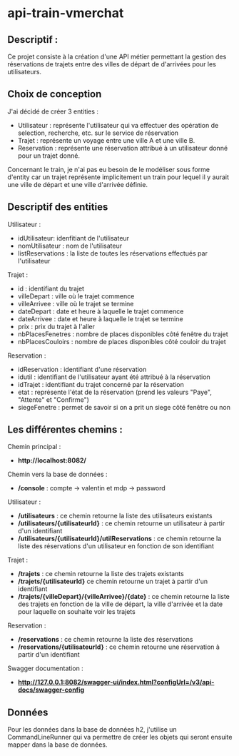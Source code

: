 # api-train-vmerchat

## Descriptif :

Ce projet consiste à la création d'une API métier permettant la gestion des réservations de trajets entre des villes de départ de d'arrivées pour les utilisateurs.

## Choix de conception

J'ai décidé de créer 3 entities :

- Utilisateur : représente l'utilisateur qui va effectuer des opération de selection, recherche, etc. sur le service de réservation
- Trajet : représente un voyage entre une ville A et une ville B.
- Reservation : représente une réservation attribué à un utilisateur donné pour un trajet donné.

Concernant le train, je n'ai pas eu besoin de le modéliser sous forme d'entity car un trajet représente implicitement un train pour lequel il y aurait une ville de départ et une ville d'arrivée définie.

## Descriptif des entities

Utilisateur :

- idUtilisateur: idenfitiant de l'utilisateur
- nomUtilisateur : nom de l'utilisateur
- listReservations : la liste de toutes les réservations effectués par l'utilisateur

Trajet :

- id : identifiant du trajet
- villeDepart : ville où le trajet commence
- villeArrivee : ville où le trajet se termine
- dateDepart : date et heure à laquelle le trajet commence
- dateArrivee : date et heure à laquelle le trajet se termine
- prix : prix du trajet à l'aller
- nbPlacesFenetres : nombre de places disponibles côté fenêtre du trajet
- nbPlacesCouloirs : nombre de places disponibles côté couloir du trajet

Reservation :

- idReservation : identifiant d'une réservation
- idutil : identifiant de l'utilisateur ayant été attribué à la réservation
- idTrajet : identifiant du trajet concerné par la réservation
- etat : représente l'état de la réservation (prend les valeurs "Paye", "Attente" et "Confirme")
- siegeFenetre : permet de savoir si on a prit un siege côté fenêtre ou non


## Les différentes chemins :

Chemin principal :

- **http://localhost:8082/**

Chemin vers la base de données :

- **/console** : compte -> valentin et mdp -> password

Utilisateur :

- **/utilisateurs** : ce chemin retourne la liste des utilisateurs existants
- **/utilisateurs/{utilisateurId}** : ce chemin retourne un utilisateur à partir d'un identifiant
- **/utilisateurs/{utilisateurId}/utilReservations** : ce chemin retourne la liste des réservations d'un utilisateur en fonction de son identifiant


Trajet :

- **/trajets** : ce chemin retourne la liste des trajets existants
- **/trajets/{utilisateurId}** ce chemin retourne un trajet à partir d'un identifiant
- **/trajets/{villeDepart}/{villeArrivee}/{date}** : ce chemin retourne la liste des trajets en fonction de la ville de départ, la ville d'arrivée et la date pour laquelle on souhaite voir les trajets


Reservation :

- **/reservations** : ce chemin retourne la liste des réservations
- **/reservations/{utilisateurId}** : ce chemin retourne une réservation à partir d'un identifiant


Swagger documentation :

- **http://127.0.0.1:8082/swagger-ui/index.html?configUrl=/v3/api-docs/swagger-config**


## Données

Pour les données dans la base de données h2, j'utilise un CommandLineRunner qui va permettre de créer les objets qui seront ensuite mapper dans la base de données.

